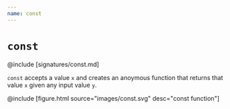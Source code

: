 ```yaml
---
name: const
---
```


# `const`

@include [signatures/const.md]

`const` accepts a value `x` and creates an anoymous function that returns that value `x` given any input value `y`.

@include [figure.html source="images/const.svg" desc="const function"]
